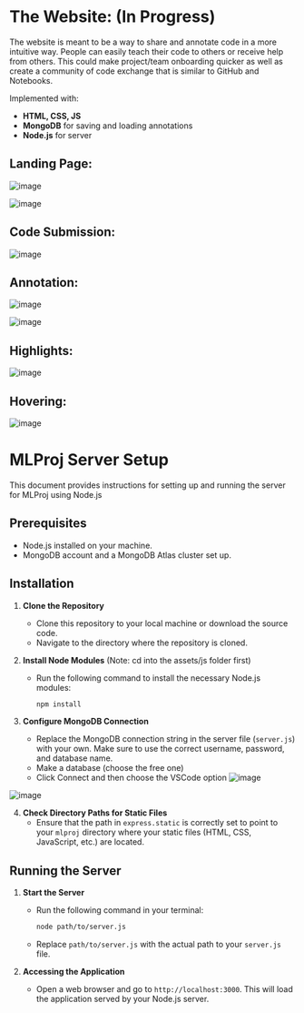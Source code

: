 # The Website: (In Progress)

The website is meant to be a way to share and annotate code in a more intuitive way. People can easily teach their code to others or receive help from others. This could make project/team onboarding quicker as well as create a community of code exchange that is similar to GitHub and Notebooks.

Implemented with:

- **HTML, CSS, JS**
- **MongoDB** for saving and loading annotations
- **Node.js** for server

## Landing Page:

![image](https://github.com/hwu27/mlproj/assets/130116077/f1c6a799-6bf5-4a0d-9d6f-a7086bb179c5)

![image](https://github.com/hwu27/mlproj/assets/130116077/10e8fe58-ddd0-4c73-ba95-5154eeb1d09a)


## Code Submission:

![image](https://github.com/hwu27/mlproj/assets/130116077/658a1bb9-0ffc-455c-9d55-e5cf6b774839)

## Annotation:

![image](https://github.com/hwu27/mlproj/assets/130116077/570bdf04-bd89-4f2b-8165-0ecb88a86a8d)


![image](https://github.com/hwu27/mlproj/assets/130116077/0c203665-cb9e-46f9-a609-9d119ba15d3d)


## Highlights: 

![image](https://github.com/hwu27/mlproj/assets/130116077/458eceac-b556-4b9a-b99c-0db7ab285e43)

## Hovering: 

![image](https://github.com/hwu27/mlproj/assets/130116077/47c6260e-8fee-4e35-8fa2-54b314c583fb)


# MLProj Server Setup

This document provides instructions for setting up and running the server for MLProj using Node.js  

## Prerequisites

- Node.js installed on your machine.
- MongoDB account and a MongoDB Atlas cluster set up.

## Installation

1. **Clone the Repository**
   - Clone this repository to your local machine or download the source code.
   - Navigate to the directory where the repository is cloned.

2. **Install Node Modules**
   (Note: cd into the assets/js folder first)
   - Run the following command to install the necessary Node.js modules:
     ```sh
     npm install
     ```

3. **Configure MongoDB Connection**
   - Replace the MongoDB connection string in the server file (`server.js`) with your own. Make sure to use the correct username, password, and database name.
   - Make a database (choose the free one)
   - Click Connect and then choose the VSCode option
![image](https://github.com/hwu27/mlproj/assets/130116077/e41ec684-e9e1-4854-b001-1d53a4e1e3ae)


![image](https://github.com/hwu27/mlproj/assets/130116077/83250814-6ad7-4279-a411-4b109ced97ed)

4. **Check Directory Paths for Static Files**
   - Ensure that the path in `express.static` is correctly set to point to your `mlproj` directory where your static files (HTML, CSS, JavaScript, etc.) are located.

## Running the Server

1. **Start the Server**
   - Run the following command in your terminal:
     ```sh
     node path/to/server.js
     ```
   - Replace `path/to/server.js` with the actual path to your `server.js` file.

2. **Accessing the Application**
   - Open a web browser and go to `http://localhost:3000`. This will load the application served by your Node.js server.
